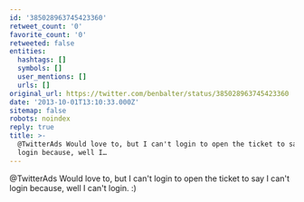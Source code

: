 ```yaml
---
id: '385028963745423360'
retweet_count: '0'
favorite_count: '0'
retweeted: false
entities:
  hashtags: []
  symbols: []
  user_mentions: []
  urls: []
original_url: https://twitter.com/benbalter/status/385028963745423360
date: '2013-10-01T13:10:33.000Z'
sitemap: false
robots: noindex
reply: true
title: >-
  @TwitterAds Would love to, but I can't login to open the ticket to say I can't
  login because, well I…
---
```


@TwitterAds Would love to, but I can't login to open the ticket to say I can't login because, well I can't login. :)